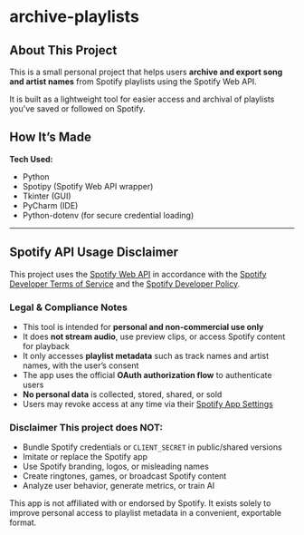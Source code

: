 # archive-playlists

## About This Project
This is a small personal project that helps users **archive and export song and artist names** from Spotify playlists using the Spotify Web API.

It is built as a lightweight tool for easier access and archival of playlists you've saved or followed on Spotify.

## How It’s Made

**Tech Used:**  
- Python  
- Spotipy (Spotify Web API wrapper)  
- Tkinter (GUI)  
- PyCharm (IDE)  
- Python-dotenv (for secure credential loading)


---

## Spotify API Usage Disclaimer

This project uses the [Spotify Web API](https://developer.spotify.com/documentation/web-api/) in accordance with the [Spotify Developer Terms of Service](https://developer.spotify.com/terms/) and the [Spotify Developer Policy](https://developer.spotify.com/policy/).

### Legal & Compliance Notes

- This tool is intended for **personal and non-commercial use only**
- It does **not stream audio**, use preview clips, or access Spotify content for playback
- It only accesses **playlist metadata** such as track names and artist names, with the user’s consent
- The app uses the official **OAuth authorization flow** to authenticate users
- **No personal data** is collected, stored, shared, or sold
- Users may revoke access at any time via their [Spotify App Settings](https://www.spotify.com/account/apps/)

### Disclaimer This project does NOT:
- Bundle Spotify credentials or `CLIENT_SECRET` in public/shared versions
- Imitate or replace the Spotify app
- Use Spotify branding, logos, or misleading names
- Create ringtones, games, or broadcast Spotify content
- Analyze user behavior, generate metrics, or train AI

This app is not affiliated with or endorsed by Spotify. It exists solely to improve personal access to playlist metadata in a convenient, exportable format.
